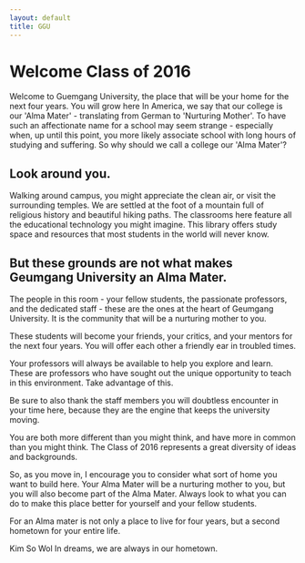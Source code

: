 ```yaml
---
layout: default
title: GGU
---
```


# Welcome Class of 2016
Welcome to Guemgang University, the place that will be your home for the next four years.
You will grow here
In America, we say that our college is our 'Alma Mater' - translating from German to 'Nurturing Mother'.
To have such an affectionate name for a school may seem strange -
  especially when, up until this point, you more likely associate school with long hours of studying and suffering.
So why should we call a college our 'Alma Mater'?

## Look around you.
Walking around campus, you might appreciate the clean air, or visit the surrounding temples.
We are settled at the foot of a mountain full of religious history and beautiful hiking paths.
The classrooms here feature all the educational technology you might imagine.
This library offers study space and resources that most students in the world will never know.

## But these grounds are not what makes Geumgang University an Alma Mater.

The people in this room - your fellow students, the passionate professors, and the dedicated staff - these are the ones at the heart of Geumgang University.
It is the community that will be a nurturing mother to you.

These students will become your friends, your critics, and your mentors for the next four years.
You will offer each other a friendly ear in troubled times.

Your professors will always be available to help you explore and learn.
These are professors who have sought out the unique opportunity to teach in this environment.
Take advantage of this.

Be sure to also thank the staff members you will doubtless encounter in your time here,
  because they are the engine that keeps the university moving.


You are both more different than you might think, and have more in common than you might think.
The Class of 2016 represents a great diversity of ideas and backgrounds.

So, as you move in, I encourage you to consider what sort of home you want to build here.
Your Alma Mater will be a nurturing mother to you, but you will also become part of the Alma Mater.
Always look to what you can do to make this place better for yourself and your fellow students.


For an Alma mater is not only a place to live for four years, but a second hometown for your entire life.

Kim So Wol
In dreams, we are always in our hometown.
